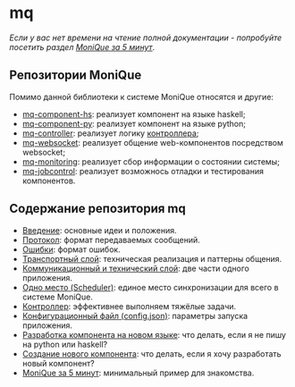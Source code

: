 # mq

*Если у вас нет времени на чтение полной документации - попробуйте посетить раздел [MoniQue за 5 минут](doc/5minutes.md)*.

## Репозитории MoniQue

Помимо данной библиотеки к системе MoniQue относятся и другие:
  * [mq-component-hs](https://github.com/biocad/mq-component-hs): реализует компонент на языке haskell;
  * [mq-component-py](https://github.com/biocad/mq-component-py): реализует компонент на языке python;
  * [mq-controller](https://github.com/biocad/mq-controller): реализует логику [контроллера](doc/Controller.md);
  * [mq-websocket](https://github.com/biocad/mq-websocket): реализует общение web-компонентов посредством websocket;
  * [mq-monitoring](https://github.com/biocad/mq-monitoring): реализует сбор информации о состоянии системы;
  * [mq-jobcontrol](https://github.com/biocad/mq-jobcontrol): реализует возможнось отладки и тестирования компонентов.

## Содержание репозитория mq

* [Введение](doc/Intro.md): основные идеи и положения.
* [Протокол](doc/Protocol.md): формат передаваемых сообщений.
* [Ошибки](doc/Error.md): формат ошибок.
* [Транспортный слой](doc/Transport.md): техническая реализация и паттерны общения.
* [Коммуникационный и технический слой](doc/CommAndTech.md): две части одного приложения.
* [Одно место (Scheduler)](doc/Scheduler.md): единое место синхронизации для всего в системе MoniQue.
* [Контроллер](doc/Controller.md): эффективнее выполняем тяжёлые задачи.
* [Конфигурационный файл (config.json)](doc/ConfigJson.md): параметры запуска приложения.
* [Разработка компонента на новом языке](doc/NewLanguage.md): что делать, если я не пишу на python или haskell?
* [Создание нового компонента](doc/Develop.md): что делать, если я хочу разработать новый компонент?
* [MoniQue за 5 минут](doc/5minutes.md): минимальный пример для знакомства.

